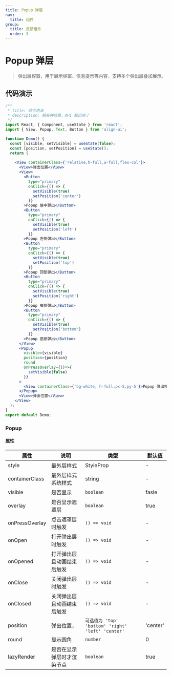 ```yaml
---
title: Popup 弹层
nav:
  title: 组件
group:
  title: 反馈组件
  order: 3
---
```


# Popup 弹层

> 弹出层容器，用于展示弹窗、信息提示等内容，支持多个弹出层叠加展示。

## 代码演示

```jsx
/**
 * title: 综合用法
 * description: 把各种场景、API 都运用了
 */
import React, { Component, useState } from 'react';
import { View, Popup, Text, Button } from 'align-ui';

function Demo() {
  const [visible, setVisible] = useState(false);
  const [position, setPosition] = useState();
  return (
    
    <View containerClass={'relative,h-full,w-full,flex-col'}>
      <View>弹出位置</View>
      <View>
        <Button
          type="primary"
          onClick={() => {
            setVisible(true)
            setPosition('center')
          }}
        >Popup 居中弹出</Button>
        <Button
          type="primary"
          onClick={() => {
            setVisible(true)
            setPosition('left')
          }}
        >Popup 左侧弹出</Button>
        <Button
          type="primary"
          onClick={() => {
            setVisible(true)
            setPosition('top')
          }}
        >Popup 顶部弹出</Button>
        <Button
          type="primary"
          onClick={() => {
            setVisible(true)
            setPosition('right')
          }}
        >Popup 右侧弹出</Button>
        <Button
          type="primary"
          onClick={() => {
            setVisible(true)
            setPosition('bottom')
          }}
        >Popup 底部弹出</Button>
      </View>
      <Popup
        visible={visible}
        position={position}
        round
        onPressOverlay={()=>{
          setVisible(false)
        }}
      >
        <View containerClass={'bg-white, h-full,px-5,py-5'}>Popup 弹出按钮Popup 弹出按钮Popup 弹出按钮Popup 弹出按钮</View>
      </Popup>
      <View>弹出位置</View>
    </View>
  );
}
export default Demo;

```


### Popup

#### 属性


| 属性           | 说明       | 类型      | 默认值 |
| -------------- | ---------- | --------- | ------ |
| style       | 最外层样式   | StyleProp<ViewStyle>  | -      |
| containerClass | 最外层样式系统样式   | string  | -      |
| visible | 是否显示   | `boolean`  | fasle      |
| overlay | 是否显示遮罩层   | `boolean`  | true     |
| onPressOverlay | 点击遮罩层时触发   | `() => void`  | -      |
| onOpen | 打开弹出层时触发   | `() => void`  | -      |
| onOpened | 打开弹出层且动画结束后触发   | `() => void`  | -      |
| onClose | 关闭弹出层时触发   | `() => void`  | -      |
| onClosed | 关闭弹出层且动画结束后触发   | `() => void`  | -      |
| position | 弹出位置，   | `可选值为 'top' 'bottom' 'right' 'left' 'center'`  | 'center' |
| round | 显示圆角   | `number`  | 0     |
| lazyRender | 是否在显示弹层时才渲染节点   | `boolean`  | true     |




